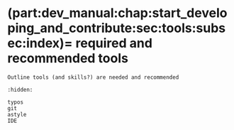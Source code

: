(part:dev_manual:chap:start_developing_and_contribute:sec:tools:subsec:index)=
required and recommended tools
============

```{todo}
Outline tools (and skills?) are needed and recommended
```

```{toctree}
:hidden:

typos
git
astyle
IDE
```